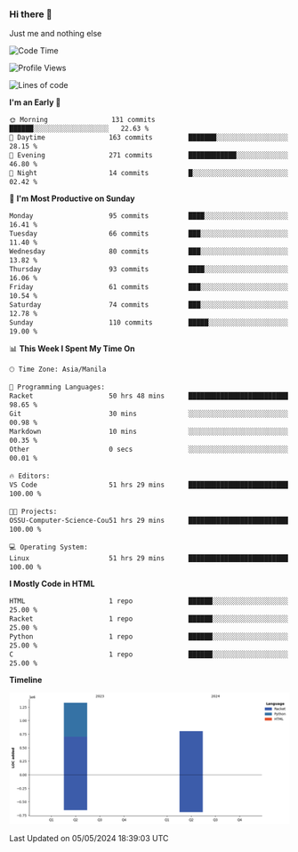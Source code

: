 ### Hi there 👋

Just me and nothing else


<!--START_SECTION:waka-->
![Code Time](http://img.shields.io/badge/Code%20Time-227%20hrs%2056%20mins-blue)

![Profile Views](http://img.shields.io/badge/Profile%20Views-9-blue)

![Lines of code](https://img.shields.io/badge/From%20Hello%20World%20I%27ve%20Written-2.1%20million%20lines%20of%20code-blue)

**I'm an Early 🐤** 

```text
🌞 Morning                131 commits         ██████░░░░░░░░░░░░░░░░░░░   22.63 % 
🌆 Daytime                163 commits         ███████░░░░░░░░░░░░░░░░░░   28.15 % 
🌃 Evening                271 commits         ████████████░░░░░░░░░░░░░   46.80 % 
🌙 Night                  14 commits          █░░░░░░░░░░░░░░░░░░░░░░░░   02.42 % 
```
📅 **I'm Most Productive on Sunday** 

```text
Monday                   95 commits          ████░░░░░░░░░░░░░░░░░░░░░   16.41 % 
Tuesday                  66 commits          ███░░░░░░░░░░░░░░░░░░░░░░   11.40 % 
Wednesday                80 commits          ███░░░░░░░░░░░░░░░░░░░░░░   13.82 % 
Thursday                 93 commits          ████░░░░░░░░░░░░░░░░░░░░░   16.06 % 
Friday                   61 commits          ███░░░░░░░░░░░░░░░░░░░░░░   10.54 % 
Saturday                 74 commits          ███░░░░░░░░░░░░░░░░░░░░░░   12.78 % 
Sunday                   110 commits         █████░░░░░░░░░░░░░░░░░░░░   19.00 % 
```


📊 **This Week I Spent My Time On** 

```text
🕑︎ Time Zone: Asia/Manila

💬 Programming Languages: 
Racket                   50 hrs 48 mins      █████████████████████████   98.65 % 
Git                      30 mins             ░░░░░░░░░░░░░░░░░░░░░░░░░   00.98 % 
Markdown                 10 mins             ░░░░░░░░░░░░░░░░░░░░░░░░░   00.35 % 
Other                    0 secs              ░░░░░░░░░░░░░░░░░░░░░░░░░   00.01 % 

🔥 Editors: 
VS Code                  51 hrs 29 mins      █████████████████████████   100.00 % 

🐱‍💻 Projects: 
OSSU-Computer-Science-Cou51 hrs 29 mins      █████████████████████████   100.00 % 

💻 Operating System: 
Linux                    51 hrs 29 mins      █████████████████████████   100.00 % 
```

**I Mostly Code in HTML** 

```text
HTML                     1 repo              ██████░░░░░░░░░░░░░░░░░░░   25.00 % 
Racket                   1 repo              ██████░░░░░░░░░░░░░░░░░░░   25.00 % 
Python                   1 repo              ██████░░░░░░░░░░░░░░░░░░░   25.00 % 
C                        1 repo              ██████░░░░░░░░░░░░░░░░░░░   25.00 % 
```



**Timeline**

![Lines of Code chart](https://raw.githubusercontent.com/brutist/brutist/main/assets/bar_graph.png)


 Last Updated on 05/05/2024 18:39:03 UTC
<!--END_SECTION:waka-->
